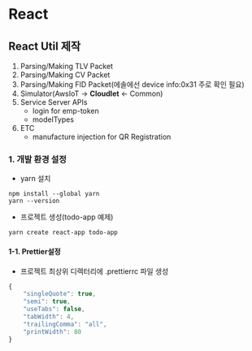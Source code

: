 # React

## React Util 제작 
1. Parsing/Making TLV Packet
2. Parsing/Making CV Packet
4. Parsing/Making FID Packet(에솔에선 device info:0x31 주로 확인 필요)
5. Simulator(AwsIoT -> **Cloudlet** <- Common)
6. Service Server APIs
    - login for emp-token
    - modelTypes
7. ETC
    - manufacture injection for QR Registration

### 1. 개발 환경 설정
- yarn 설치
```
npm install --global yarn
yarn --version
```

- 프로젝트 생성(todo-app 예제)
```
yarn create react-app todo-app
```

#### 1-1. Prettier설정
- 프로젝트 최상위 디렉터리에 .prettierrc 파일 생성
```javascript
{
    "singleQuote": true,
    "semi": true,
    "useTabs": false,
    "tabWidth": 4,
    "trailingComma": "all",
    "printWidth": 80
}
```